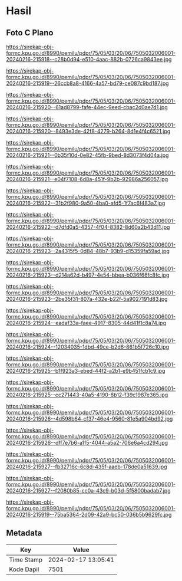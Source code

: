 # Hasil

## Foto C Plano

https://sirekap-obj-formc.kpu.go.id/8990/pemilu/pdpr/75/05/03/20/06/7505032006001-20240216-215918--c28b0d94-e510-4aac-882b-0726ca9843ee.jpg

https://sirekap-obj-formc.kpu.go.id/8990/pemilu/pdpr/75/05/03/20/06/7505032006001-20240216-215919--26ccb8a8-4166-4a57-bd79-ce087c9bd187.jpg

https://sirekap-obj-formc.kpu.go.id/8990/pemilu/pdpr/75/05/03/20/06/7505032006001-20240216-215920--61ad8799-fafe-44ec-9eed-cbac2d0ae7d1.jpg

https://sirekap-obj-formc.kpu.go.id/8990/pemilu/pdpr/75/05/03/20/06/7505032006001-20240216-215920--8493e3de-42f8-4279-b264-8d1e4f4c6521.jpg

https://sirekap-obj-formc.kpu.go.id/8990/pemilu/pdpr/75/05/03/20/06/7505032006001-20240216-215921--0b35f10d-0e82-45fb-9bed-8d3073f4d04a.jpg

https://sirekap-obj-formc.kpu.go.id/8990/pemilu/pdpr/75/05/03/20/06/7505032006001-20240216-215921--e04f7108-6d8a-451f-9b2b-92986a256057.jpg

https://sirekap-obj-formc.kpu.go.id/8990/pemilu/pdpr/75/05/03/20/06/7505032006001-20240216-215922--31b2f980-9a50-4ba0-afd5-1f7ac6f483a7.jpg

https://sirekap-obj-formc.kpu.go.id/8990/pemilu/pdpr/75/05/03/20/06/7505032006001-20240216-215922--d7dfd0a5-4357-4f04-8382-8d60a2b43d11.jpg

https://sirekap-obj-formc.kpu.go.id/8990/pemilu/pdpr/75/05/03/20/06/7505032006001-20240216-215923--2a4315f5-0d84-48b7-93b9-d15359fa59ad.jpg

https://sirekap-obj-formc.kpu.go.id/8990/pemilu/pdpr/75/05/03/20/06/7505032006001-20240216-215923--d214a62d-b497-4e54-bbea-b036f66fc8fc.jpg

https://sirekap-obj-formc.kpu.go.id/8990/pemilu/pdpr/75/05/03/20/06/7505032006001-20240216-215923--2be35f31-807a-432e-b22f-5a9027191d83.jpg

https://sirekap-obj-formc.kpu.go.id/8990/pemilu/pdpr/75/05/03/20/06/7505032006001-20240216-215924--eadaf33a-faee-4917-8305-44d41f1c8a74.jpg

https://sirekap-obj-formc.kpu.go.id/8990/pemilu/pdpr/75/05/03/20/06/7505032006001-20240216-215924--12034035-1dbd-49ce-b2d6-861b5f726c10.jpg

https://sirekap-obj-formc.kpu.go.id/8990/pemilu/pdpr/75/05/03/20/06/7505032006001-20240216-215925--b1f923a3-ebed-44f2-a2b1-e9b451fcb1c9.jpg

https://sirekap-obj-formc.kpu.go.id/8990/pemilu/pdpr/75/05/03/20/06/7505032006001-20240216-215925--cc271443-40a5-4190-8b12-f39c1987e365.jpg

https://sirekap-obj-formc.kpu.go.id/8990/pemilu/pdpr/75/05/03/20/06/7505032006001-20240216-215926--4d598b64-cf37-46e4-9560-81e5a904bd92.jpg

https://sirekap-obj-formc.kpu.go.id/8990/pemilu/pdpr/75/05/03/20/06/7505032006001-20240216-215926--dff7e7b6-a1f5-4044-a5a2-706e6a4cd294.jpg

https://sirekap-obj-formc.kpu.go.id/8990/pemilu/pdpr/75/05/03/20/06/7505032006001-20240216-215927--fb32716c-6c8d-435f-aaeb-178de0a51639.jpg

https://sirekap-obj-formc.kpu.go.id/8990/pemilu/pdpr/75/05/03/20/06/7505032006001-20240216-215927--f2080b85-cc0a-43c9-b03d-5f5800badab7.jpg

https://sirekap-obj-formc.kpu.go.id/8990/pemilu/pdpr/75/05/03/20/06/7505032006001-20240216-215919--75ba5364-2d09-42a9-bc50-036b5b9629fc.jpg


## Metadata

| Key        | Value               |
| ---------- | ------------------- |
| Time Stamp | 2024-02-17 13:05:41 |
| Kode Dapil | 7501                |



